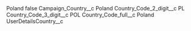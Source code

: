 <?xml version="1.0" encoding="UTF-8"?>
<CustomMetadata xmlns="http://soap.sforce.com/2006/04/metadata" xmlns:xsi="http://www.w3.org/2001/XMLSchema-instance" xmlns:xsd="http://www.w3.org/2001/XMLSchema">
    <label>Poland</label>
    <protected>false</protected>
    <values>
        <field>Campaign_Country__c</field>
        <value xsi:type="xsd:string">Poland</value>
    </values>
    <values>
        <field>Country_Code_2_digit__c</field>
        <value xsi:type="xsd:string">PL</value>
    </values>
    <values>
        <field>Country_Code_3_digit__c</field>
        <value xsi:type="xsd:string">POL</value>
    </values>
    <values>
        <field>Country_Code_full__c</field>
        <value xsi:type="xsd:string">Poland</value>
    </values>
    <values>
        <field>UserDetailsCountry__c</field>
        <value xsi:nil="true"/>
    </values>
</CustomMetadata>

